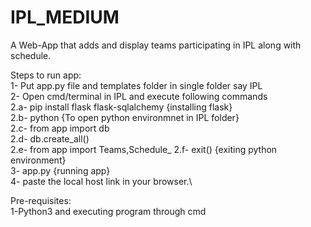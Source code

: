 # IPL_MEDIUM

A Web-App that adds and display teams participating in IPL along with schedule.

Steps to run app:\
1- Put app.py file and templates folder in single folder say IPL\
2- Open cmd/terminal in IPL and execute following commands\
2.a- pip install flask flask-sqlalchemy  {installing flask}\
2.b- python {To open python environmnet in IPL folder}\
2.c- from app import db\
2.d- db.create_all()\
2.e- from app import Teams,Schedule_
2.f- exit()  {exiting python environment}\
3- app.py  {running app}\
4- paste the local host link in your browser.\

Pre-requisites:\
1-Python3 and executing program through cmd
